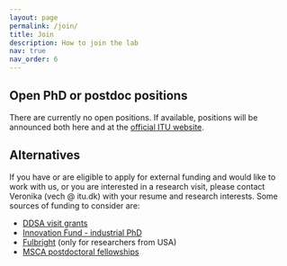 ```yaml
---
layout: page
permalink: /join/
title: Join
description: How to join the lab
nav: true
nav_order: 6
---
```


## Open PhD or postdoc positions

There are currently no open positions. If available, positions will be announced both here and at the [official ITU website](https://en.itu.dk/About-ITU/Vacancies).

## Alternatives

If you have or are eligible to apply for external funding and would like to work with us, or you are interested in a research visit, please contact Veronika (vech @ itu.dk) with your resume and research interests. Some sources of funding to consider are:

* [DDSA visit grants](https://ddsa.dk/visitgrants/)
* [Innovation Fund - industrial PhD](https://innovationsfonden.dk/en/p/industrial-researcher/industrial-phd-all-areas-private)
* [Fulbright](https://fulbrightcenter.dk/) (only for researchers from USA)
* [MSCA postdoctoral fellowships](https://marie-sklodowska-curie-actions.ec.europa.eu/calls/msca-postdoctoral-fellowships-2023)
